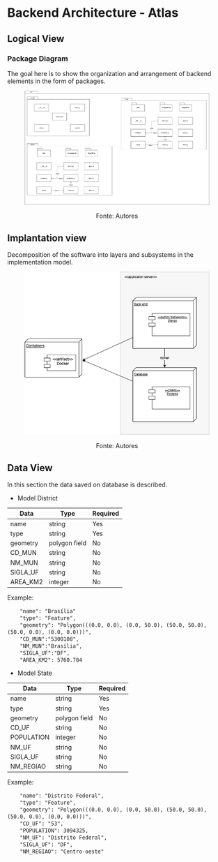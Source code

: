 # Backend Architecture - Atlas

## Logical View

### Package Diagram 

The goal here is to show the organization and arrangement of backend elements in the form of packages.

<figure>

  ![Package Diagram](./packages_diagram.png)
  <figcaption style="text-align: center !important">
    Fonte: Autores
  </figcaption>
  
</figure>


## Implantation view


Decomposition of the software into layers and subsystems in the implementation model.

<figure>

  ![Implantation Diagram](./implantation_diagram.png)
  <figcaption style="text-align: center !important">
    Fonte: Autores
  </figcaption>
  
</figure>


## Data View

In this section the data saved on database is described.

- Model District

| Data     | Type          | Required |
| -------- | ------------- | -------- |
| name     | string        | Yes      |
| type     | string        | Yes      |
| geometry | polygon field | No       |
| CD_MUN   | string        | No       |
| NM_MUN   | string        | No       |
| SIGLA_UF | string        | No       |
| AREA_KM2 | integer       | No       |

Example:

```
    "name": "Brasília"
    "type": "Feature",
    "geometry": "Polygon(((0.0, 0.0), (0.0, 50.0), (50.0, 50.0), (50.0, 0.0), (0.0, 0.0)))",
    "CD_MUN":"5300108",
    "NM_MUN":"Brasília",
    "SIGLA_UF":"DF",
    "AREA_KM2": 5760.784
```

- Model State

| Data       | Type          | Required |
| ---------- | ------------- | -------- |
| name       | string        | Yes      |
| type       | string        | Yes      |
| geometry   | polygon field | No       |
| CD_UF      | string        | No       |
| POPULATION | integer       | No       |
| NM_UF      | string        | No       |
| SIGLA_UF   | string        | No       |
| NM_REGIAO  | string        | No       |

Example:

```
    "name": "Distrito Federal",
    "type": "Feature",
    "geometry": "Polygon(((0.0, 0.0), (0.0, 50.0), (50.0, 50.0), (50.0, 0.0), (0.0, 0.0)))",
    "CD_UF": "53",
    "POPULATION": 3094325,
    "NM_UF": "Distrito Federal",
    "SIGLA_UF": "DF",
    "NM_REGIAO": "Centro-oeste"
```

